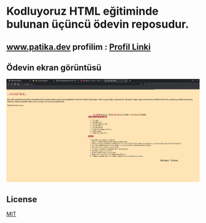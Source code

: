   # Kodluyoruz HTML eğitiminde bulunan üçüncü ödevin reposudur.
  ##  www.patika.dev profilim : [Profil Linki](https://app.patika.dev/JessFlexx)
  ## Ödevin ekran görüntüsü

   ![](images/SS.PNG)
## License
[MIT](https://choosealicense.com/licenses/mit/)

